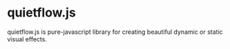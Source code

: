 quietflow.js
============

quietflow.js is pure-javascript library for creating beautiful dynamic or static visual effects.

